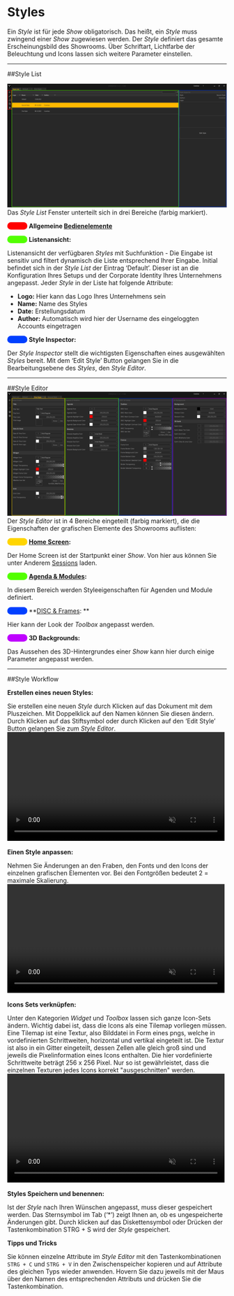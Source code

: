 # Styles 

Ein *Style* ist für jede *Show* obligatorisch. Das heißt, ein *Style* muss zwingend einer *Show* zugewiesen werden. Der *Style* definiert das gesamte Erscheinungsbild des Showrooms. Über Schriftart, Lichtfarbe der Beleuchtung und Icons lassen sich weitere Parameter einstellen.  
***

##Style List  

![Placeholder](img/Manager/StyleList-Highlighted.png) 
Das *Style List* Fenster unterteilt sich in drei Bereiche (farbig markiert).

<span style="color: #FF0000; background: #FF0000; border-radius: 100px">&#9711</span> **Allgemeine [Bedienelemente](005_bedienelemente.md)**

<span style="color: #53FF00; background: #53FF00; border-radius: 100px">&#9711</span> **Listenansicht:** 

Listenansicht der verfügbaren *Styles* mit Suchfunktion - Die Eingabe ist sensitiv und filtert dynamisch die Liste entsprechend Ihrer Eingabe. 
Initial befindet sich in der *Style List* der Eintrag ‘Default’. Dieser ist an die Konfiguration Ihres Setups und der Corporate Identity Ihres Unternehmens angepasst. Jeder *Style* in der Liste hat folgende Attribute:
<ul>
<li><b>Logo:</b> Hier kann das Logo Ihres Unternehmens sein</li>
<li><b>Name:</b> Name des Styles</li>
<li><b>Date:</b> Erstellungsdatum</li>
<li><b>Author:</b> Automatisch wird hier der Username des eingeloggten Accounts eingetragen </li>
</ul>

<span style="color: #0040FF; background: #0040FF; border-radius: 100px">&#9711</span> **Style Inspector:** 

Der *Style Inspector* stellt die wichtigsten Eigenschaften eines ausgewählten *Styles* bereit. Mit dem ‘Edit Style’ Button gelangen Sie in die Bearbeitungsebene des *Styles*, den *Style Editor*.
<!---
Die *Style List* ist in mehrere Spalten unterteilt. Jede Spalte repräsentiert dabei eine allgemeine Eigenschaft des *Styles*. *Styles* können durch Klicken auf die jeweilige Eigenschaft in der Kopfzeile der Liste sortiert werden. 

 

1.    **Logo** - Logo eines *Styles*.

 

2.    **Name** - Name des *Styles*. Durch Doppelklick kann dieser geändert werden. 

 

3.    **Date** - Beim Erstellen eines *Styles* wird automatisch das aktuelle Datum vergeben. Das hilft die *Styles* nach Datum zu sortieren und wiederzufinden. 

 

4.    **Author** - Automatisch wird hier der Username des eingeloggten Accounts eingetragen.
-->
 


***
##Style Editor
![StyleEditor](img/Manager/StyleEditor-Highlighted.png)
Der *Style Editor* ist in 4 Bereiche eingeteilt (farbig markiert), die die Eigenschaften der grafischen Elemente des Showrooms auflisten:

<span style="color: #FFD500; background: #FFD500; border-radius: 100px">&#9711</span> **[Home Screen](055_homescreen.md):** 

Der Home Screen ist der Startpunkt einer *Show*. Von hier aus können Sie unter Anderem [Sessions](006_sessions.md) laden.

<span style="color: #53FF00; background: #53FF00; border-radius: 100px">&#9711</span> **[Agenda & Modules](056_agenda.md):**

In diesem Bereich werden Styleeigenschaften für Agenden und Module definiert. 

<span style="color: #0040FF; background: #0040FF; border-radius: 100px">&#9711</span> **[DISC & Frames](057_disc.md): **

Hier kann der Look der *Toolbox* angepasst werden. 

<span style="color: #BF00FF; background: #BF00FF; border-radius: 100px">&#9711</span> **3D Backgrounds:** 

Das Aussehen des 3D-Hintergrundes einer *Show* kann hier durch einige Parameter angepasst werden.

***
##Style Workflow

**Erstellen eines neuen Styles:**  

Sie erstellen eine neuen *Style* durch Klicken auf das Dokument mit dem Pluszeichen. Mit Doppelklick auf den Namen können Sie diesen ändern. Durch Klicken auf das Stiftsymbol oder durch Klicken auf den ‘Edit Style’ Button gelangen Sie zum *Style Editor*.
<video width="99%" height="" autoplay loop muted markdown="1">
    <source src="img/Manager/Gifs/CreateStyle.webm" type="video/webm" markdown="1">
</video>

**Einen Style anpassen:** 

Nehmen Sie Änderungen an den Fraben, den Fonts und den Icons der einzelnen grafischen Elementen vor. Bei den Fontgrößen bedeutet 2 = maximale Skalierung.
<video width="99%" height="" autoplay loop muted markdown="1">
    <source src="img/Manager/Gifs/ModifyStyle.webm" type="video/webm" markdown="1">
</video>

**Icons Sets verknüpfen:** 

Unter den Kategorien *Widget* und *Toolbox* lassen sich ganze Icon-Sets ändern.
Wichtig dabei ist, dass die Icons als eine Tilemap vorliegen müssen. Eine Tilemap ist eine Textur, also Bilddatei in Form eines pngs, welche in vordefinierten Schrittweiten, horizontal und vertikal eingeteilt ist. Die Textur ist also in ein Gitter eingeteilt, dessen Zellen alle gleich groß sind und jeweils die Pixelinformation eines Icons enthalten. Die hier vordefinierte Schrittweite beträgt 256 x 256 Pixel. Nur so ist gewährleistet, dass die einzelnen Texturen jedes Icons korrekt "ausgeschnitten" werden. 
<video width="99%" height="" autoplay loop muted markdown="1">
    <source src="img/Manager/Gifs/ModifyIconSetStyle.webm" type="video/webm" markdown="1">
</video>

**Styles Speichern und benennen:** 

Ist der *Style* nach Ihren Wünschen angepasst, muss dieser gespeichert werden. Das Sternsymbol im Tab (‘*’) zeigt Ihnen an, ob es ungespeicherte Änderungen gibt. Durch klicken auf das Diskettensymbol oder Drücken der Tastenkombination STRG + S wird der *Style* gespeichert.

**Tipps und Tricks**

Sie können einzelne Attribute im *Style Editor* mit den Tastenkombinationen `STRG + C` und `STRG + V` in den Zwischenspeicher kopieren und auf Attribute des gleichen Typs wieder anwenden. Hovern Sie dazu jeweils mit der Maus über den Namen des entsprechenden Attributs und drücken Sie die Tastenkombination.